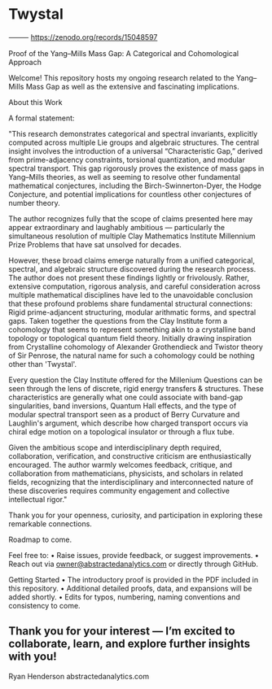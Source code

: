# Twystal
⸻
https://zenodo.org/records/15048597

Proof of the Yang–Mills Mass Gap: A Categorical and Cohomological Approach

Welcome! This repository hosts my ongoing research related to the Yang–Mills Mass Gap as well as the extensive and fascinating implications.


About this Work

A formal statement:

"This research demonstrates categorical and spectral invariants, explicitly computed across multiple Lie groups and algebraic structures. The central insight involves the introduction of a universal “Characteristic Gap,” derived from prime-adjacency constraints, torsional quantization, and modular spectral transport. This gap rigorously proves the existence of mass gaps in Yang–Mills theories, as well as seeming to resolve other fundamental mathematical conjectures, including the Birch-Swinnerton-Dyer, the Hodge Conjecture, and potential implications for countless other conjectures of number theory.

The author recognizes fully that the scope of claims presented here may appear extraordinary and laughably ambitious — particularly the simultaneous resolution of multiple Clay Mathematics Institute Millennium Prize Problems that have sat unsolved for decades.

However, these broad claims emerge naturally from a unified categorical, spectral, and algebraic structure discovered during the research process. The author does not present these findings lightly or frivolously. Rather, extensive computation, rigorous analysis, and careful consideration across multiple mathematical disciplines have led to the unavoidable conclusion that these profound problems share fundamental structural connections: Rigid prime-adjancent structuring, modular arithmatic forms, and spectral gaps. Taken together the questions from the Clay Institute form a cohomology that seems to represent something akin to a crystalline band topology or topological quantum field theory. Initially drawing inspiration from Crystalline cohomology of Alexander Grothendieck and Twistor theory of Sir Penrose, the natural name for such a cohomology could be nothing other than 'Twystal'. 

Every question the Clay Institute offered for the Millenium Questions can be seen through the lens of discrete, rigid energy transfers & structures. These characteristics are generally what one could associate with band-gap singularities, band inversions, Quantum Hall effects, and the type of modular spectral transport seen as a product of Berry Curvature and Laughlin's argument, which describe how charged transport occurs via chiral edge motion on a topological insulator or through a flux tube.

Given the ambitious scope and interdisciplinary depth required, collaboration, verification, and constructive criticism are enthusiastically encouraged. The author warmly welcomes feedback, critique, and collaboration from mathematicians, physicists, and scholars in related fields, recognizing that the interdisciplinary and interconnected nature of these discoveries requires community engagement and collective intellectual rigor."

Thank you for your openness, curiosity, and participation in exploring these remarkable connections.

Roadmap to come.

Feel free to:
	•	Raise issues, provide feedback, or suggest improvements.
	•	Reach out via owner@abstractedanalytics.com or directly through GitHub.

Getting Started
	•	The introductory proof is provided in the PDF included in this repository.
	•	Additional detailed proofs, data, and expansions will be added shortly.
  • Edits for typos, numbering, naming conventions and consistency to come.


Thank you for your interest — I’m excited to collaborate, learn, and explore further insights with you!
-
Ryan Henderson
abstractedanalytics.com
